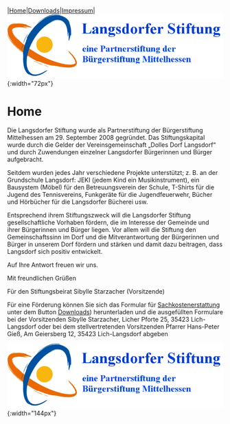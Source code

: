 |[Home](index.md)|[Downloads](downloads.md)|[Impressum](impressum.md)|![Logo](img/Logo_Langsdorfer_Stiftung.png){:width="72px"}

# Home 

Die Langsdorfer Stiftung wurde als Partnerstiftung der Bürgerstiftung Mittelhessen am 29. September 2008 gegründet. Das Stiftungskapital wurde durch die Gelder der Vereinsgemeinschaft „Dolles Dorf Langsdorf“ und durch Zuwendungen einzelner Langsdorfer Bürgerinnen und Bürger aufgebracht.

Seitdem wurden jedes Jahr verschiedene Projekte unterstützt; z. B. an der Grundschule Langsdorf: JEKI (jedem Kind ein Musikinstrument), ein Bausystem (Möbel) für den Betreuungsverein der Schule, T-Shirts für die Jugend des Tennisvereins, Funkgeräte für die Jugendfeuerwehr, Bücher und Hörbücher für die Langsdorfer Bücherei usw.

Entsprechend ihrem Stiftungszweck will die Langsdorfer Stiftung gesellschaftliche Vorhaben fördern, die im Interesse der Gemeinde und ihrer Bürgerinnen und Bürger liegen. Vor allem will die Stiftung den Gemeinschaftssinn im Dorf und die Mitverantwortung der Bürgerinnen und Bürger in unserem Dorf fördern und stärken und damit dazu beitragen, dass Langsdorf sich positiv entwickelt.

Auf Ihre Antwort freuen wir uns.

Mit freundlichen Grüßen

Für den Stiftungsbeirat Sibylle Starzacher (Vorsitzende) 

Für eine Förderung können Sie sich das Formular für [Sachkostenerstattung](downloads/Sachkostenerstattung.pdf) unter dem Button [Downloads](downloads.md)) herunterladen und die ausgefüllten Formulare bei der Vorsitzenden Sibylle Starzacher, Licher Pforte 25, 35423 Lich-Langsdorf oder bei dem stellvertretenden Vorsitzenden Pfarrer Hans-Peter Gieß, Am Geiersberg 12, 35423 Lich-Langsdorf abgeben

![Logo](img/Logo_Langsdorfer_Stiftung.png){:width="144px"}
